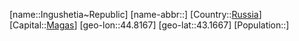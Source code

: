 ﻿---
location: [43.1667,44.8167]
type: State
tags:
- geo/State


SpocWebEntityId: 37042
isDeleted: false
confidential: public

---
[name::Ingushetia~Republic]
[name-abbr::]
[Country::[Russia](geo/Continent/Europe/Russia.md)]
[Capital::[Magas](geo/Continent/Europe/Russia/Magas.md)]
[geo-lon::44.8167]
[geo-lat::43.1667]
[Population::]

